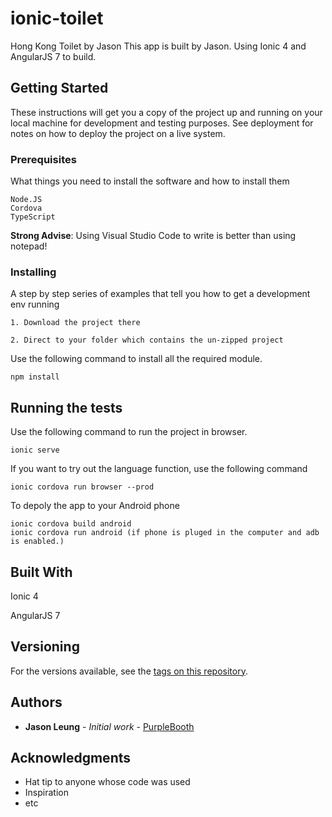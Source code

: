 # ionic-toilet
Hong Kong Toilet by Jason
This app is built by Jason. Using Ionic 4 and AngularJS 7 to build.

## Getting Started

These instructions will get you a copy of the project up and running on your local machine for development and testing purposes. See deployment for notes on how to deploy the project on a live system.

### Prerequisites

What things you need to install the software and how to install them
```
Node.JS
Cordova
TypeScript
```
**Strong Advise**:
Using Visual Studio Code to write is better than using notepad!

### Installing

A step by step series of examples that tell you how to get a development env running
```
1. Download the project there
```
```
2. Direct to your folder which contains the un-zipped project
```
Use the following command to install all the required module.
```
npm install
```
## Running the tests
Use the following command to run the project in browser.
```
ionic serve
```
If you want to try out the language function, use the following command
```
ionic cordova run browser --prod
```
To depoly the app to your Android phone
```
ionic cordova build android
ionic cordova run android (if phone is pluged in the computer and adb is enabled.)
```

## Built With
Ionic 4

AngularJS 7

## Versioning
For the versions available, see the [tags on this repository](https://github.com/jasonleung101/ionic-toilet/tags). 

## Authors

* **Jason Leung** - *Initial work* - [PurpleBooth](https://github.com/jasonleung101)

## Acknowledgments

* Hat tip to anyone whose code was used
* Inspiration
* etc
